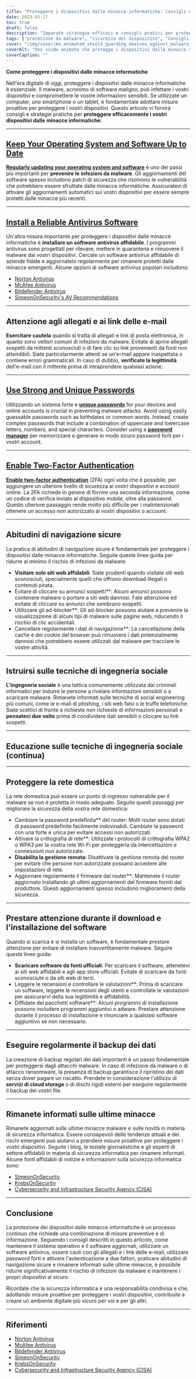 ```yaml
---
title: "Proteggere i dispositivi dalle minacce informatiche: Consigli e strategie essenziali"
date: 2023-05-17
toc: true
draft: false
description: "Imparate strategie efficaci e consigli pratici per proteggere i vostri dispositivi dalle minacce informatiche e mantenere al sicuro le vostre informazioni sensibili."
tags: ["protezione da malware", "sicurezza del dispositivo", "Consigli per la sicurezza informatica", "software antivirus", "abitudini di navigazione sicure", "sicurezza della password", "autenticazione a due fattori", "consapevolezza dell'ingegneria sociale", "sicurezza della rete domestica", "sicurezza del software", "backup dei dati", "notizie sulla sicurezza informatica", "aggiornamenti del sistema operativo", "sicurezza delle e-mail", "prevenzione del phishing", "sicurezza in internet", "minacce informatiche", "sicurezza digitale", "online privacy", "difesa informatica"]
cover: "/img/cover/An_animated_shield_guarding_devices_against_malware_threats.png"
coverAlt: "Uno scudo animato che protegge i dispositivi dalle minacce malware."
coverCaption: ""
---
```


**Come proteggere i dispositivi dalle minacce informatiche**

Nell'era digitale di oggi, proteggere i dispositivi dalle minacce informatiche è essenziale. Il malware, acronimo di software maligno, può infettare i vostri dispositivi e compromettere le vostre informazioni sensibili. Se utilizzate un computer, uno smartphone o un tablet, è fondamentale adottare misure proattive per proteggere i vostri dispositivi. Questo articolo vi fornirà consigli e strategie pratiche per **proteggere efficacemente i vostri dispositivi dalle minacce informatiche**.

______

## [Keep Your Operating System and Software Up to Date](https://simeononsecurity.ch/articles/best-practices-for-installing-security-patches-on-windows/)

[**Regularly updating your operating system and software**](https://simeononsecurity.ch/articles/best-practices-for-installing-security-patches-on-windows/) è uno dei passi più importanti per **prevenire le infezioni da malware**. Gli aggiornamenti del software spesso includono patch di sicurezza che risolvono le vulnerabilità che potrebbero essere sfruttate dalle minacce informatiche. Assicuratevi di attivare gli aggiornamenti automatici sui vostri dispositivi per essere sempre protetti dalle minacce più recenti.

______

## [Install a Reliable Antivirus Software](https://simeononsecurity.ch/recommendations/anti-virus)

Un'altra misura importante per proteggere i dispositivi dalle minacce informatiche è **installare un software antivirus affidabile**. I programmi antivirus sono progettati per rilevare, mettere in quarantena e rimuovere il malware dai vostri dispositivi. Cercate un software antivirus affidabile di aziende fidate e aggiornatelo regolarmente per rimanere protetti dalle minacce emergenti. Alcune opzioni di software antivirus popolari includono:

- [Norton Antivirus](https://www.norton.com)
- [McAfee Antivirus](https://www.mcafee.com)
- [Bitdefender Antivirus](https://www.bitdefender.com)
- [SimeonOnSecurity's AV Recommendations](https://simeononsecurity.ch/recommendations/anti-virus)

______

## Attenzione agli allegati e ai link delle e-mail

**Esercitare cautela** quando si tratta di allegati e link di posta elettronica, in quanto sono vettori comuni di infezioni da malware. Evitate di aprire allegati sospetti da mittenti sconosciuti o di fare clic su link provenienti da fonti non attendibili. Siate particolarmente attenti se un'e-mail appare inaspettata o contiene errori grammaticali. In caso di dubbio, **verificate la legittimità** dell'e-mail con il mittente prima di intraprendere qualsiasi azione.

______

## [Use Strong and Unique Passwords](https://simeononsecurity.ch/articles/the-importance-of-password-security-and-best-practices/)

Utilizzando un sistema forte e [**unique passwords**](https://simeononsecurity.ch/articles/the-importance-of-password-security-and-best-practices/) for your devices and online accounts is crucial in preventing malware attacks. Avoid using easily guessable passwords such as birthdates or common words. Instead, create complex passwords that include a combination of uppercase and lowercase letters, numbers, and special characters. Consider using a [**password manager**](https://simeononsecurity.ch/articles/bitwarden-and-keepassxc-vs-the-rest/) per memorizzare e generare in modo sicuro password forti per i vostri account.

______

## [Enable Two-Factor Authentication](https://simeononsecurity.ch/articles/what-are-the-diferent-kinds-of-factors-in-mfa/)

[**Enable two-factor authentication**](https://simeononsecurity.ch/articles/what-are-the-diferent-kinds-of-factors-in-mfa/) (2FA) ogni volta che è possibile, per aggiungere un ulteriore livello di sicurezza ai vostri dispositivi e account online. La 2FA richiede in genere di fornire una seconda informazione, come un codice di verifica inviato al dispositivo mobile, oltre alla password. Questo ulteriore passaggio rende molto più difficile per i malintenzionati ottenere un accesso non autorizzato ai vostri dispositivi o account.

______

## Abitudini di navigazione sicure

La pratica di abitudini di navigazione sicure è fondamentale per proteggere i dispositivi dalle minacce informatiche. Seguite queste linee guida per ridurre al minimo il rischio di infezioni da malware:

- **Visitare solo siti web affidabili**: Siate prudenti quando visitate siti web sconosciuti, specialmente quelli che offrono download illegali o contenuti pirata.
- Evitare di cliccare su annunci sospetti**: Alcuni annunci possono contenere malware o portare a siti web dannosi. Fate attenzione ed evitate di cliccare su annunci che sembrano sospetti.
- Utilizzare gli ad-blocker**: Gli ad-blocker possono aiutare a prevenire la visualizzazione di alcuni tipi di malware sulle pagine web, riducendo il rischio di clic accidentali.
- Cancellare regolarmente i dati di navigazione**: La cancellazione della cache e dei cookie del browser può rimuovere i dati potenzialmente dannosi che potrebbero essere utilizzati dal malware per tracciare le vostre attività.

______

## Istruirsi sulle tecniche di ingegneria sociale

**L'ingegneria sociale** è una tattica comunemente utilizzata dai criminali informatici per indurre le persone a rivelare informazioni sensibili o a scaricare malware. Rimanete informati sulle tecniche di social engineering più comuni, come le e-mail di phishing, i siti web falsi o le truffe telefoniche. Siate scettici di fronte a richieste non richieste di informazioni personali e **pensateci due volte** prima di condividere dati sensibili o cliccare su link sospetti.

______

## Educazione sulle tecniche di ingegneria sociale (continua)

______

## Proteggere la rete domestica

La rete domestica può essere un punto di ingresso vulnerabile per il malware se non è protetta in modo adeguato. Seguite questi passaggi per migliorare la sicurezza della vostra rete domestica:

- Cambiare la password predefinita** del router: Molti router sono dotati di password predefinite facilmente indovinabili. Cambiate la password con una forte e unica per evitare accessi non autorizzati.
- Attivare la crittografia di rete**: Utilizzate i protocolli di crittografia WPA2 o WPA3 per la vostra rete Wi-Fi per proteggerla da intercettazioni e connessioni non autorizzate.
- **Disabilita la gestione remota**: Disattivate la gestione remota del router per evitare che persone non autorizzate possano accedere alle impostazioni di rete.
- Aggiornare regolarmente il firmware del router**: Mantenete il router aggiornato installando gli ultimi aggiornamenti del firmware forniti dal produttore. Questi aggiornamenti spesso includono miglioramenti della sicurezza.

______

## Prestare attenzione durante il download e l'installazione del software

Quando si scarica e si installa un software, è fondamentale prestare attenzione per evitare di installare inavvertitamente malware. Seguire queste linee guida:

- **Scaricare software da fonti ufficiali**: Per scaricare il software, attenetevi ai siti web affidabili e agli app store ufficiali. Evitate di scaricare da fonti sconosciute o da siti web di terzi.
- Leggere le recensioni e controllare le valutazioni**: Prima di scaricare un software, leggete le recensioni degli utenti e controllate le valutazioni per assicurarvi della sua legittimità e affidabilità.
- Diffidate dei pacchetti software**: Alcuni programmi di installazione possono includere programmi aggiuntivi o adware. Prestare attenzione durante il processo di installazione e rinunciare a qualsiasi software aggiuntivo se non necessario.

______

## Eseguire regolarmente il backup dei dati

La creazione di backup regolari dei dati importanti è un passo fondamentale per proteggersi dagli attacchi malware. In caso di infezione da malware o di attacco ransomware, la presenza di backup garantisce il ripristino dei dati senza dover pagare un riscatto. Prendete in considerazione l'utilizzo di **servizi di cloud storage** o di dischi rigidi esterni per eseguire regolarmente il backup dei vostri file.

______

## Rimanete informati sulle ultime minacce

Rimanete aggiornati sulle ultime minacce malware e sulle novità in materia di sicurezza informatica. Essere consapevoli delle tendenze attuali e dei rischi emergenti può aiutarvi a prendere misure proattive per proteggere i vostri dispositivi. Seguite i blog, le testate giornalistiche e gli esperti di settore affidabili in materia di sicurezza informatica per rimanere informati. Alcune fonti affidabili di notizie e informazioni sulla sicurezza informatica sono:

- [SimeonOnSecurity](https://simeononsecurity.ch)
- [KrebsOnSecurity](https://krebsonsecurity.com)
- [Cybersecurity and Infrastructure Security Agency (CISA)](https://www.cisa.gov)

______

## Conclusione

La protezione dei dispositivi dalle minacce informatiche è un processo continuo che richiede una combinazione di misure preventive e di informazione. Seguendo i consigli descritti in questo articolo, come mantenere il sistema operativo e il software aggiornati, utilizzare un software antivirus, essere cauti con gli allegati e i link delle e-mail, utilizzare password forti e attivare l'autenticazione a due fattori, praticare abitudini di navigazione sicure e rimanere informati sulle ultime minacce, è possibile ridurre significativamente il rischio di infezioni da malware e mantenere i propri dispositivi al sicuro.

Ricordate che la sicurezza informatica è una responsabilità condivisa e che, adottando misure proattive per proteggere i vostri dispositivi, contribuite a creare un ambiente digitale più sicuro per voi e per gli altri.

______

## Riferimenti

- [Norton Antivirus](https://www.norton.com)
- [McAfee Antivirus](https://www.mcafee.com)
- [Bitdefender Antivirus](https://www.bitdefender.com)
- [SimeonOnSecurity](https://simeononsecurity.ch)
- [KrebsOnSecurity](https://krebsonsecurity.com)
- [Cybersecurity and Infrastructure Security Agency (CISA)](https://www.cisa.gov)
